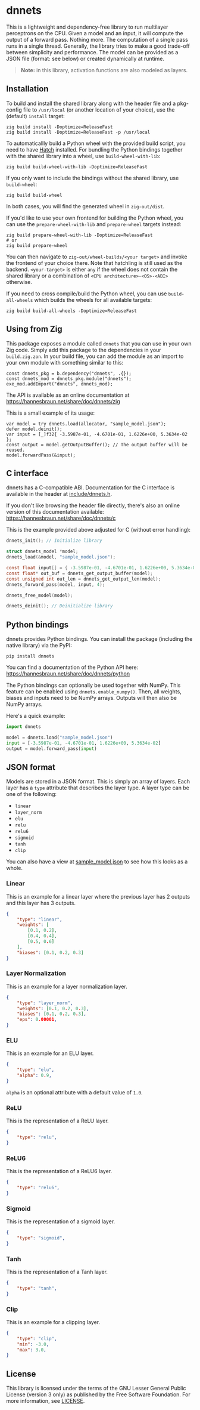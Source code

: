 # dnnets

This is a lightweight and dependency-free library to run multilayer perceptrons
on the CPU.
Given a model and an input, it will compute the output of a forward pass.
Nothing more.
The computation of a single pass runs in a single thread.
Generally, the library tries to make a good trade-off between simplicity and
performance.
The model can be provided as a JSON file (format: see below) or created
dynamically at runtime.

> **Note:** in this library, activation functions are also modeled as
> layers.

## Installation

To build and install the shared library along with the header file and a
pkg-config file to `/usr/local` (or another location of your choice), use the
(default) `install` target:

    zig build install -Doptimize=ReleaseFast
    zig build install -Doptimize=ReleaseFast -p /usr/local

To automaticallly build a Python wheel with the provided build script, you need
to have [Hatch](https://hatch.pypa.io/) installed.
For bundling the Python bindings together with the shared library into a wheel,
use `build-wheel-with-lib`:

    zig build build-wheel-with-lib -Doptimize=ReleaseFast

If you only want to include the bindings without the shared library, use
`build-wheel`:

    zig build build-wheel

In both cases, you will find the generated wheel in `zig-out/dist`.

If you'd like to use your own frontend for building the Python wheel, you can
use the `prepare-wheel-with-lib` and `prepare-wheel` targets instead:

    zig build prepare-wheel-with-lib -Doptimize=ReleaseFast
    # or
    zig build prepare-wheel

You can then navigate to `zig-out/wheel-builds/<your target>` and invoke the
frontend of your choice there. Note that hatchling is still used as the
backend.
`<your-target>` is either `any` if the wheel does not contain the shared
library or a combination of `<CPU architecture>-<OS>-<ABI>` otherwise.

If you need to cross compile/build the Python wheel, you can use
`build-all-wheels` which builds the wheels for all available targets:

    zig build build-all-wheels -Doptimize=ReleaseFast

## Using from Zig

This package exposes a module called `dnnets` that you can use in your own Zig
code. Simply add this package to the dependencies in your `build.zig.zon`.
In your build file, you can add the module as an import to your own module with
something similar to this:

```zig
const dnnets_pkg = b.dependency("dnnets", .{});
const dnnets_mod = dnnets_pkg.module("dnnets");
exe_mod.addImport("dnnets", dnnets_mod);
```

The API is available as an online documentation at https://hannesbraun.net/share/doc/dnnets/zig

This is a small example of its usage:

```zig
var model = try dnnets.load(allocator, "sample_model.json");
defer model.deinit();
var input = [_]f32{ -3.5987e-01, -4.6701e-01, 1.6226e+00, 5.3634e-02 };
const output = model.getOutputBuffer(); // The output buffer will be reused.
model.forwardPass(&input);
```

## C interface

dnnets has a C-compatible ABI. Documentation for the C interface is available in
the header at [include/dnnets.h](include/dnnets.h).

If you don't like browsing the header file directly, there's also an online
version of this documentation available: https://hannesbraun.net/share/doc/dnnets/c

This is the example provided above adjusted for C (without error handling):

```c
dnnets_init(); // Initialize library

struct dnnets_model *model;
dnnets_load(&model, "sample_model.json");

const float input[] = { -3.5987e-01, -4.6701e-01, 1.6226e+00, 5.3634e-02 };
const float* out_buf = dnnets_get_output_buffer(model);
const unsigned int out_len = dnnets_get_output_len(model);
dnnets_forward_pass(model, input, 4);

dnnets_free_model(model);

dnnets_deinit(); // Deinitialize library
```

## Python bindings

dnnets provides Python bindings. You can install the package (including the
native library) via the PyPI:

    pip install dnnets

You can find a documentation of the Python API here: https://hannesbraun.net/share/doc/dnnets/python

The Python bindings can optionally be used together with NumPy. This feature can
be enabled using `dnnets.enable_numpy()`. Then, all weights, biases and inputs
need to be NumPy arrays. Outputs will then also be NumPy arrays.

Here's a quick example:

```python
import dnnets

model = dnnets.load("sample_model.json")
input = [-3.5987e-01, -4.6701e-01, 1.6226e+00, 5.3634e-02]
output = model.forward_pass(input)
```

## JSON format

Models are stored in a JSON format.
This is simply an array of layers.
Each layer has a `type` attribute that describes the layer type.
A layer type can be one of the following:
- `linear`
- `layer_norm`
- `elu`
- `relu`
- `relu6`
- `sigmoid`
- `tanh`
- `clip`

You can also have a view at [sample_model.json](sample_model.json) to see how
this looks as a whole.

### Linear

This is an example for a linear layer where the previous layer has 2 outputs and
this layer has 3 outputs.

```json
{
    "type": "linear",
    "weights": [
        [0.1, 0.2],
        [0.4, 0.4],
        [0.5, 0.6]
    ],
    "biases": [0.1, 0.2, 0.3]
}
```

### Layer Normalization

This is an example for a layer normalization layer.

```json
{
    "type": "layer_norm",
    "weights": [0.1, 0.2, 0.3],
    "biases": [0.1, 0.2, 0.3],
    "eps": 0.00001,
}
```

### ELU
This is an example for an ELU layer.

```json
{
    "type": "elu",
    "alpha": 0.9,
}
```

`alpha` is an optional attribute with a default value of `1.0`.

### ReLU
This is the representation of a ReLU layer.

```json
{
    "type": "relu",
}
```

### ReLU6
This is the representation of a ReLU6 layer.

```json
{
    "type": "relu6",
}
```

### Sigmoid
This is the representation of a sigmoid layer.

```json
{
    "type": "sigmoid",
}
```

### Tanh
This is the representation of a Tanh layer.

```json
{
    "type": "tanh",
}
```

### Clip
This is an example for a clipping layer.

```json
{
    "type": "clip",
    "min": -3.0,
    "max": 3.0,
}
```

## License

This library is licensed under the terms of the GNU Lesser General Public
License (version 3 only) as published by the Free Software Foundation.
For more information, see [LICENSE](LICENSE).

